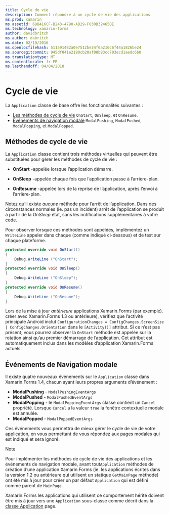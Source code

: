 ```yaml
---
title: Cycle de vie
description: Comment répondre à un cycle de vie des applications
ms.prod: xamarin
ms.assetid: 69B416CF-B243-4790-AB29-F030B32465BE
ms.technology: xamarin-forms
author: davidbritch
ms.author: dabritch
ms.date: 02/19/2016
ms.openlocfilehash: 511591482a0e7512be34f6a210c6f44a1826be24
ms.sourcegitcommit: 945df041e2180cb20af08b83cc703ecd1aedc6b0
ms.translationtype: MT
ms.contentlocale: fr-FR
ms.lasthandoff: 04/04/2018
---
```

# <a name="app-lifecycle"></a>Cycle de vie

La `Application` classe de base offre les fonctionnalités suivantes :

* [Les méthodes de cycle de vie](#Lifecycle_Methods) `OnStart`, `OnSleep`, et `OnResume`.
* [Événements de navigation modale](#modal) `ModalPushing`, `ModalPushed`, `ModalPopping`, et `ModalPopped`.

<a name="Lifecycle_Methods" />

## <a name="lifecycle-methods"></a>Méthodes de cycle de vie

La `Application` classe contient trois méthodes virtuelles qui peuvent être substituées pour gérer les méthodes de cycle de vie :

* **OnStart** -appelée lorsque l’application démarre.

* **OnSleep** -appelée chaque fois que l’application passe à l’arrière-plan.

* **OnResume** -appelée lors de la reprise de l’application, après l’envoi à l’arrière-plan.

Notez qu’il existe *aucune* méthode pour l’arrêt de l’application.
Dans des circonstances normales (ie. pas un incident) arrêt de l’application se produit à partir de la *OnSleep* état, sans les notifications supplémentaires à votre code.

Pour observer lorsque ces méthodes sont appelées, implémentez un `WriteLine` appeler dans chaque (comme indiqué ci-dessous) et de test sur chaque plateforme.

```csharp
protected override void OnStart()
{
    Debug.WriteLine ("OnStart");
}
protected override void OnSleep()
{
    Debug.WriteLine ("OnSleep");
}
protected override void OnResume()
{
    Debug.WriteLine ("OnResume");
}
```

Lors de la mise à jour *antérieure* applications Xamarin.Forms (par exemple). créer avec Xamarin.Forms 1.3 ou antérieure), vérifiez que l’activité principale Android inclut `ConfigurationChanges = ConfigChanges.ScreenSize | ConfigChanges.Orientation` dans le `[Activity()]` attribut. Si ce n’est pas présent, vous pourrez observer la `OnStart` méthode est appelée sur la rotation ainsi qu’au premier démarrage de l’application. Cet attribut est automatiquement inclus dans les modèles d’application Xamarin.Forms actuels.

<a name="modal" />

## <a name="modal-navigation-events"></a>Événements de Navigation modale

Il existe quatre nouveaux événements sur le `Application` classe dans Xamarin.Forms 1.4, chacun ayant leurs propres arguments d’événement :

* **ModalPushing** - `ModalPushingEventArgs`
* **ModalPushed** - `ModalPushedEventArgs`
* **ModalPopping** - le `ModalPoppingEventArgs` classe contient un `Cancel` propriété. Lorsque `Cancel` a la valeur `true` la fenêtre contextuelle modale est annulée.
* **ModalPopped** - `ModalPoppedEventArgs`

Ces événements vous permettra de mieux gérer le cycle de vie de votre application, en vous permettant de vous répondez aux pages modales qui est indiqué et sera ignoré.

> [!NOTE]
> Pour implémenter les méthodes de cycle de vie des applications et les événements de navigation modale, avant tout`Application` méthodes de création d’une application Xamarin.Forms (ie. les applications écrites dans la version 1.2 ou antérieure qui utilisent un statique `GetMainPage` méthode) ont été mis à jour pour créer un par défaut `Application` qui est défini comme parent de `MainPage`.
>
> Xamarin.Forms les applications qui utilisent ce comportement hérité doivent être mis à jour vers une `Application` sous-classe comme décrit dans la [classe Application](~/xamarin-forms/app-fundamentals/application-class.md) page.

